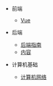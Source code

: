 
- 前端
    - [Vue](FrontSide/README.md)
- 后端
    - [后端指南](AfterSide/guide.md)
    - [内容](AfterSide/README.md)

- 计算机基础
    - [计算机网络](docs/ComputerNetwork/Readme.md)
    
